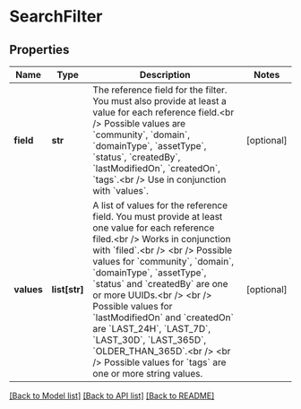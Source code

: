 # SearchFilter

## Properties
Name | Type | Description | Notes
------------ | ------------- | ------------- | -------------
**field** | **str** | The reference field for the filter. You must also provide at least a value for each reference field.&lt;br /&gt; Possible values are &#x60;community&#x60;, &#x60;domain&#x60;, &#x60;domainType&#x60;, &#x60;assetType&#x60;, &#x60;status&#x60;, &#x60;createdBy&#x60;, &#x60;lastModifiedOn&#x60;, &#x60;createdOn&#x60;, &#x60;tags&#x60;.&lt;br /&gt; Use in conjunction with &#x60;values&#x60;. | [optional] 
**values** | **list[str]** | A list of values for the reference field. You must provide at least one value for each reference filed.&lt;br /&gt; Works in conjunction with &#x60;filed&#x60;.&lt;br /&gt; &lt;br /&gt; Possible values for &#x60;community&#x60;, &#x60;domain&#x60;, &#x60;domainType&#x60;, &#x60;assetType&#x60;, &#x60;status&#x60; and &#x60;createdBy&#x60; are one or more UUIDs.&lt;br /&gt; &lt;br /&gt; Possible values for &#x60;lastModifiedOn&#x60; and &#x60;createdOn&#x60; are &#x60;LAST_24H&#x60;, &#x60;LAST_7D&#x60;, &#x60;LAST_30D&#x60;, &#x60;LAST_365D&#x60;, &#x60;OLDER_THAN_365D&#x60;.&lt;br /&gt; &lt;br /&gt; Possible values for &#x60;tags&#x60; are one or more string values. | [optional] 

[[Back to Model list]](../README.md#documentation-for-models) [[Back to API list]](../README.md#documentation-for-api-endpoints) [[Back to README]](../README.md)

